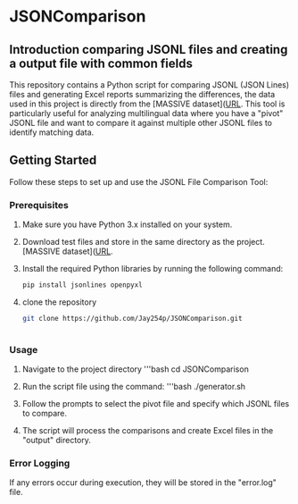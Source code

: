 # JSONComparison

## Introduction comparing JSONL files and creating a output file with common fields
This repository contains a Python script for comparing JSONL (JSON Lines) files and generating Excel reports summarizing the differences, the data used in this project is directly from the [MASSIVE dataset]([URL](https://github.com/alexa/massive). This tool is particularly useful for analyzing multilingual data where you have a "pivot" JSONL file and want to compare it against multiple other JSONL files to identify matching data.

## Getting Started

Follow these steps to set up and use the JSONL File Comparison Tool:

### Prerequisites

1. Make sure you have Python 3.x installed on your system.


2. Download test files and store in the same directory as the project. [MASSIVE dataset]([URL](https://github.com/alexa/massive). 

3. Install the required Python libraries by running the following command:

   ```bash
   pip install jsonlines openpyxl

4. clone the repository
   ```bash
   git clone https://github.com/Jay254p/JSONComparison.git
     
### Usage 
1. Navigate to the project directory
  '''bash
  cd JSONComparison

2. Run the script file using the command:
   '''bash
   ./generator.sh
   
3. Follow the prompts to select the pivot file and specify which JSONL files to compare.
4. The script will process the comparisons and create Excel files in the "output" directory.


### Error Logging
If any errors occur during execution, they will be stored in the "error.log" file. 




